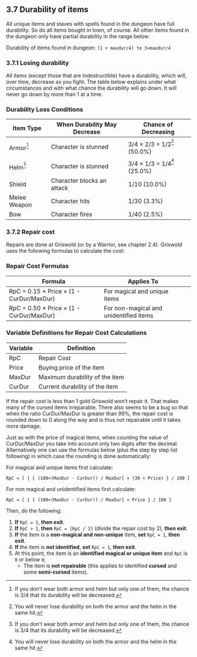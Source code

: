 ## 3.7 Durability of items

All unique items and staves with spells found in the dungeon have full durability. So do all items bought in town, of course. All other items found in the dungeon only have partial durability in the range below:

Durability of items found in dungeon:	`(1 + maxdur/4) to 3×maxdur/4`


### 3.7.1 Losing durability

All items (except those that are indestructible) have a durability, which will, over time, decrease as you fight. The table below explains under what circumstances and with what chance the durability will go down. It will never go down by more than 1 at a time.

### **Durability Loss Conditions**

| **Item Type**  | **When Durability May Decrease** | **Chance of Decreasing** |
|---------------|---------------------------------|--------------------------|
| Armor<sup>[^132]</sup>  | Character is stunned      | 3/4 × 2/3 = 1/2<sup>[^133]</sup> (50.0%) |
| Helm<sup>[^132]</sup>   | Character is stunned      | 3/4 × 1/3 = 1/4<sup>[^133]</sup> (25.0%) |
| Shield       | Character blocks an attack      | 1/10 (10.0%)  |
| Melee Weapon | Character hits                 | 1/30 (3.3%)  |
| Bow         | Character fires                 | 1/40 (2.5%)  |

[^132]: If you don’t wear both armor and helm but only one of them, the chance is 3/4 that its durability will be decreased.  
[^133]: You will never lose durability on both the armor and the helm in the same hit.



### 3.7.2 Repair cost

Repairs are done at Griswold (or by a Warrior, see chapter 2.4). Griswold uses the following formulas to calculate the cost:

### **Repair Cost Formulas**

| **Formula** | **Applies To** | |
|------------|--------------|--|
| RpC = 0.15 × Price × (1 - CurDur/MaxDur) | For magical and unique items | |
| RpC = 0.50 × Price × (1 - CurDur/MaxDur) | For non-magical and unidentified items | |

### Variable Definitions for Repair Cost Calculations

| **Variable** | **Definition** |
|-------------|--------------|
| RpC | Repair Cost |
| Price | Buying price of the item |
| MaxDur | Maximum durability of the item |
| CurDur | Current durability of the item |


If the repair cost is less than 1 gold Griswold won’t repair it. That makes many of the cursed items irreparable. There also seems to be a bug so that when the ratio CurDur/MaxDur is greater than 99%, the repair cost is rounded down to 0 along the way and is thus not repairable until it takes more damage.

Just as with the price of magical items, when counting the value of CurDur/MaxDur you take into account only two digits after the decimal. Alternatively one can use the formulas below (plus the step by step list following) in which case the rounding is done automatically:

For magical and unique items first calculate:

`RpC = [ { [ (100×(MaxDur - CurDur)) / MaxDur] × (30 × Price) } / 100 ]`

For non magical and unidentified items first calculate:

`RpC = [ { [ (100×(MaxDur - CurDur)) / MaxDur] × Price } / 100 ]`

Then, do the following:

1. **If** `RpC = 1`, **then exit**.
2. **If** `RpC > 1`, **then** `RpC = [RpC / 2]` (divide the repair cost by 2), **then exit**.
3. **If** the item is a **non-magical and non-unique** item, **set** `RpC = 1`, **then exit**.
4. **If** the item is **not identified**, **set** `RpC = 1`, **then exit**.
5. At this point, the item is an **identified magical or unique item** and `RpC` is `0` or below `0`;  
   - The item is **not repairable** (this applies to identified **cursed** and some **semi-cursed** items).